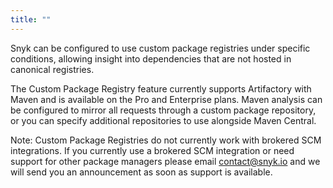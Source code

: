 ```yaml
---
title: ""
---
```


Snyk can be configured to use custom package registries under specific conditions, allowing insight into dependencies that are not hosted in canonical registries.

The Custom Package Registry feature currently supports Artifactory with Maven and is available on the Pro and Enterprise plans. Maven analysis can be configured to mirror all requests through a custom package repository, or you can specify additional repositories to use alongside Maven Central.

Note: Custom Package Registries do not currently work with brokered SCM integrations. If you currently use a brokered SCM integration or need support for other package managers please email [contact@snyk.io](mailto:contact@snyk.io) and we will send you an announcement as soon as support is available.

